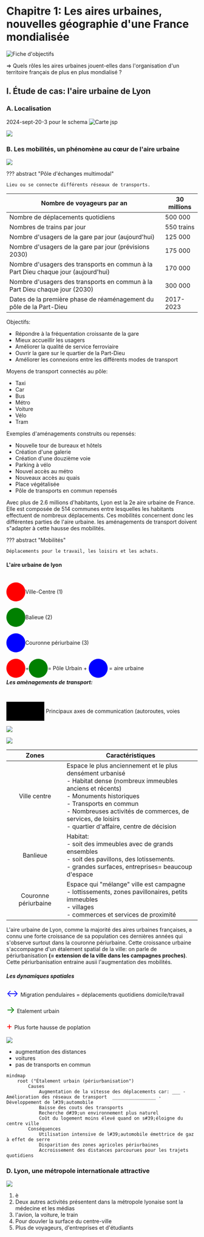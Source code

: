 <style>
.color-square {
    width: 50px;
    height: 50px;
    display: inline-block;
    border-radius: 150px;
    transform: translateY(40%);
  }

    .color-cube {
    width: 100px;
    height: 50px;
    display: inline-block;
    transform: translateY(40%);
    }

  .red { background-color: red; }
  .green { background-color: green; }
  .blue { background-color: blue; }
  .black { background-color: black; }

.arrow-both::after {
    content: '↔';
    color: blue;
    font-size: 24px;
    display: inline-block;
    margin-right: 1%;
  }

  .arrow-right::after {
    content: '→';
    color: green;
    font-size: 24px;
    display: inline-block;
    margin-right: 1%;
  }

  .arrow-left::after {
    content: '←';
    color: red;
    font-size: 24px;
    display: inline-block;
    margin-right: 1%;
  }
  
  .arrow-plus::after {
    content: '+';
    color: red;
    font-size: 24px;
    display: inline-block;
    margin-right: 1%;
  }
</style>
# Chapitre 1: Les aires urbaines, nouvelles géographie d'une France mondialisée

![Fiche d'objectifs](../../../../assets/scans/2024-sept-20-2.png)

=> Quels rôles les aires urbaines jouent-elles dans l'organisation d'un territoire français de plus en plus mondialisé ?

## I. Étude de cas: l'aire urbaine de Lyon
### A. Localisation

2024-sept-20-3 pour le schema
![Carte jsp](../../../../assets/scans/2024-sept-20-4.png)

![](../../../../assets/scans/2024-sept-23-1.png)

### B. Les mobilités, un phénomène au cœur de l'aire urbaine

![](../../../../assets/scans/2024-sept-23-2.png)

??? abstract "Pôle d'échanges multimodal"

	Lieu ou se connecte différents réseaux de transports.

| Nombre de voyageurs par an                                                         | 30 millions |
|------------------------------------------------------------------------------------|-------------|
| Nombre de déplacements quotidiens                                                  | 500 000     |
| Nombres de trains par jour                                                         | 550 trains  |
| Nombre d'usagers de la gare par jour (aujourd'hui)                                 | 125 000     |
| Nombre d'usagers de la gare par jour (prévisions 2030)                             | 175 000     |
| Nombre d'usagers des transports en commun à la Part Dieu chaque jour (aujourd'hui) | 170 000     |
| Nombre d'usagers des transports en commun à la Part Dieu chaque jour (2030)        | 300 000     |
| Dates de la première phase de réaménagement du pôle de la Part-Dieu                | 2017-2023   |


Objectifs:

- Répondre à la fréquentation croissante de la gare
- Mieux accueillir les usagers
- Améliorer la qualité de service ferroviaire
- Ouvrir la gare sur le quartier de la Part-Dieu
- Améliorer les connexions entre les différents modes de transport

Moyens de transport connectés au pôle: 

- Taxi
- Car
- Bus
- Métro
- Voiture
- Vélo
- Tram

Exemples d'aménagements construits ou repensés: 

- Nouvelle tour de bureaux et hôtels
- Création d'une galerie
- Création d'une douzième voie
- Parking à vélo
- Nouvel accès au métro
- Nouveaux accès au quais
- Place végétalisée
- Pôle de transports en commun repensés

Avec plus de 2.6 millions d'habitants, Lyon est la 2e aire urbaine de France. Elle est composée de 514 communes entre lesquelles les habitants effectuent de nombreux déplacements. Ces mobilités concernent donc les différentes parties de l'aire urbaine. les aménagements de transport doivent s"adapter à cette hausse des mobilités.

??? abstract "Mobilités"

	Déplacements pour le travail, les loisirs et les achats.

#### L'aire urbaine de lyon



<span><div class="color-square red"></div><span>Ville-Centre (1)</span></span>

<span><div class="color-square green"></div><span>Balieue (2)</span></span>

<span><div class="color-square blue"></div><span>Couronne périurbaine (3)</span></span>

<span><div class="color-square red"></div><span>+</span><div class="color-square green"></div><span>= Pôle Urbain + </span><div class="color-square blue"></div><span> = aire urbaine</span></span>

##### Les amènagements de transport: 

<span><div class="color-cube black"></div><span> Principaux axes de communication (autoroutes, voies ferrées...)</span></span>


![](../../../../assets/scans/2024-sept-20-3.png)

![](../../../../assets/scans/2024-sept-26-1.png)

|        Zones         | Caractéristiques                                                                                                                                                                                                                                                                           |
|:--------------------:|--------------------------------------------------------------------------------------------------------------------------------------------------------------------------------------------------------------------------------------------------------------------------------------------|
|     Ville centre     | Espace le plus anciennement et le plus densément urbanisé<br/>- Habitat dense (nombreux immeubles anciens et récents)<br/>- Monuments historiques<br/>- Transports en commun<br/>- Nombreuses activités de commerces, de services, de loisirs<br/>- quartier d'affaire, centre de décision |
|       Banlieue       | Habitat: <br/>- soit des immeubles avec de grands ensembles<br/>- soit des pavillons, des lotissements.<br/>- grandes surfaces, entreprises= beaucoup d'espace                                                                                                                             |
| Couronne périurbaine | Espace qui "mélange" ville est campagne<br/>- lottissements, zones pavillonaires, petits immeubles<br/>- villages<br/>- commerces et services de proximité                                                                                                                                 |

L'aire urbaine de Lyon, comme la majorité des aires urbaines françaises, a connu une forte croissance de sa population ces dernières années qui s'observe surtout dans la couronne périurbaine. Cette croissance urbaine s'accompagne d'un étalement spatial de la ville: on parle de périurbanisation **(= extension de la ville dans les campagnes proches)**. Cette périurbanisation entraine ausii l'augmentation des mobilités.

##### Les dynamiques spatiales

<span><span class="arrow-both"></span><span>Migration pendulaires = déplacements quotidiens domicile/travail</span></span>

<span><span class="arrow-right"></span><span>Etalement urbain</span></span>

<span><span class="arrow-plus"></span><span>Plus forte hausse de poplation</span></span>

![](../../../../assets/scans/2024-sept-26-1.png)

- augmentation des distances
- voitures
- pas de transports en commun

```mermaid
mindmap
    root ("Étalement urbain (périurbanisation")
        Causes
            Augmentation de la vitesse des déplacements car: ___ - Amélioration des réseaux de transport  ________________ - Développement de l#39;automobile
            Baisse des couts des transports
            Recherche d#39;un environnement plus naturel
            Coût du logement moins élevé quand on s#39;éloigne du centre ville
        Conséquences    
            Utilisation intensive de l#39;automobile émettrice de gaz à effet de serre
            Disparition des zones agricoles périurbaines
            Accroissement des distances parcourues pour les trajets quotidiens
```

### D. Lyon, une métropole internationale attractive

![](../../../../assets/scans/2024-sept-27-1.png)

1. è
2. Deux autres activités présentent dans la métropole lyonaise sont la médecine et les médias
3. l'avion, la voiture, le train
4. Pour douvler la surface du centre-ville
5. Plus de voyageurs, d'entreprises et d'étudiants

